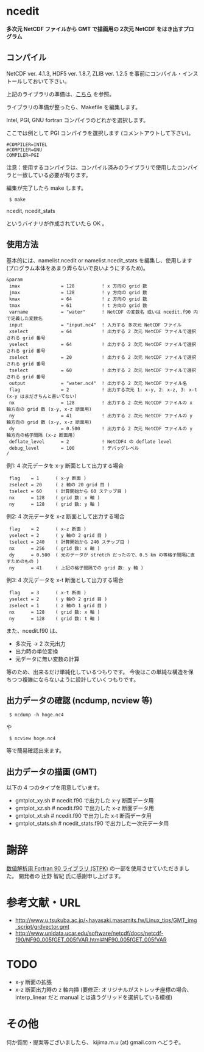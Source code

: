 # ncedit

__多次元 NetCDF ファイルから GMT で描画用の 2次元 NetCDF をはき出すプログラム__


## コンパイル
NetCDF ver. 4.1.3, HDF5 ver. 1.8.7, ZLIB ver. 1.2.5 を事前にコンパイル・インストールしておいて下さい。

上記のライブラリの準備は、[こちら](https://github.com/TakashiUNUMA/wrflib_instsh) を参照。


ライブラリの準備が整ったら、Makefile を編集します。

Intel, PGI, GNU fortran コンパイラのどれかを選択します。

ここでは例として PGI コンパイラを選択します (コメントアウトして下さい)。
```
#COMPILER=INTEL
#COMPILER=GNU
COMPILER=PGI
```

注意：使用するコンパイラは、コンパイル済みのライブラリで使用したコンパイラと一致している必要が有ります。


編集が完了したら make します。
```
 $ make
```

ncedit, ncedit_stats

というバイナリが作成されていたら OK 。


## 使用方法
基本的には、namelist.ncedit or namelist.ncedit_stats を編集し、使用します (プログラム本体をあまり弄らないで良いようにするため)。

```
&param
 imax               = 128          ! x 方向の grid 数
 jmax               = 128          ! y 方向の grid 数
 kmax               = 64           ! z 方向の grid 数
 tmax               = 61           ! t 方向の grid 数
 varname            = "water"      ! NetCDF の変数名 或いは ncedit.f90 内で定義した変数名
 input              = "input.nc4"  ! 入力する 多次元 NetCDF ファイル
 xselect            = 64           ! 出力する 2 次元 NetCDF ファイルで選択される grid 番号
 yselect            = 64           ! 出力する 2 次元 NetCDF ファイルで選択される grid 番号
 zselect            = 20           ! 出力する 2 次元 NetCDF ファイルで選択される grid 番号
 tselect            = 60           ! 出力する 2 次元 NetCDF ファイルで選択される grid 番号
 output             = "water.nc4"  ! 出力する 2 次元 NetCDF ファイル名
 flag               = 2            ! 出力する次元 1: x-y, 2: x-z, 3: x-t (x-y はまだきちんと書いてない)
 nx                 = 128          ! 出力する 2 次元 NetCDF ファイルの x 軸方向の grid 数 (x-y, x-z 断面用)
 ny                 = 41           ! 出力する 2 次元 NetCDF ファイルの y 軸方向の grid 数 (x-y, x-z 断面用)
 dy                 = 0.500        ! 出力する 2 次元 NetCDF ファイルの y 軸方向の格子間隔 (x-z 断面用)
 deflate_level      = 2            ! NetCDF4 の deflate level
 debug_level        = 100          ! デバッグレベル
/
```

例1: 4 次元データを x-y 断面として出力する場合
```
 flag    = 1      ( x-y 断面 )
 zselect = 20     ( z 軸の 20 grid 目 )
 tselect = 60     ( 計算開始から 60 ステップ目 )
 nx      = 128    ( grid 数: x 軸 )
 ny      = 128    ( grid 数: y 軸 )
```

例2: 4 次元データを x-z 断面として出力する場合
```
 flag    = 2      ( x-z 断面 )
 yselect = 2      ( y 軸の 2 grid 目 )
 tselect = 240    ( 計算開始から 240 ステップ目 )
 nx      = 256    ( grid 数: x 軸 )
 dy      = 0.500  ( 元のデータが stretch だったので、0.5 km の等格子間隔に直すためのもの )
 ny      = 41     ( 上記の格子間隔での grid 数: y 軸 )
```

例3: 4 次元データを x-t 断面として出力する場合
```
 flag    = 3      ( x-t 断面 )
 yselect = 2      ( y 軸の 2 grid 目 )
 zselect = 1      ( z 軸の 1 grid 目 )
 nx      = 128    ( grid 数: x 軸 )
 ny      = 128    ( grid 数: t 軸 )
```

また、ncedit.f90 は、

- 多次元 -> 2 次元出力
- 出力時の単位変換
- 元データに無い変数の計算

等のため、出来るだけ単純化しているつもりです。
今後はこの単純な構造を保ちつつ複雑にならないように設計していくつもりです。


## 出力データの確認 (ncdump, ncview 等)
```
 $ ncdump -h hoge.nc4
```
や
```
 $ ncview hoge.nc4
```
等で簡易確認出来ます。


## 出力データの描画 (GMT)
以下の 4 つのタイプを用意しています。
- gmtplot_xy.sh      # ncedit.f90 で出力した x-y 断面データ用
- gmtplot_xz.sh      # ncedit.f90 で出力した x-z 断面データ用
- gmtplot_xt.sh      # ncedit.f90 で出力した x-t 断面データ用
- gmtplot_stats.sh   # ncedit_stats.f90 で出力した一次元データ用


# 謝辞
[数値解析用 Fortran 90 ライブラリ (STPK)](http://www.gfd-dennou.org/library/davis/stpk/) の一部を使用させていただきました。
開発者の 辻野 智紀 氏に感謝申し上げます。


# 参考文献・URL
- http://www.u.tsukuba.ac.jp/~hayasaki.masamits.fw/Linux_tips/GMT_img_script/grdvector.gmt
- http://www.unidata.ucar.edu/software/netcdf/docs/netcdf-f90/NF90_005fGET_005fVAR.html#NF90_005fGET_005fVAR


# TODO
- x-y 断面の拡張
- x-z 断面出力時の z 軸内挿 (要修正: オリジナルがストレッチ座標の場合、interp_linear だと manual とは違うグリッドを選択している模様)


# その他
何か質問・提案等ございましたら、 kijima.m.u (at) gmail.com へどうぞ。
